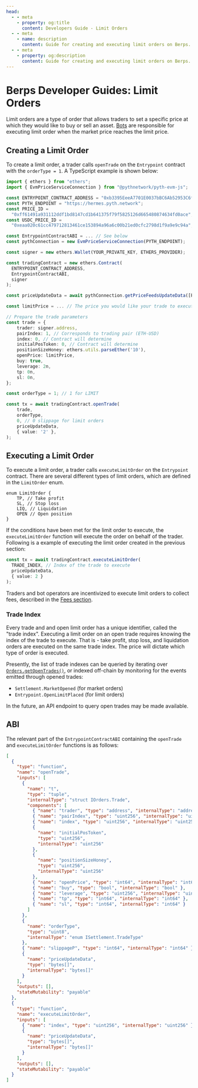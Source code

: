 ```yaml
---
head:
  - - meta
    - property: og:title
      content: Developers Guide - Limit Orders
  - - meta
    - name: description
      content: Guide for creating and executing limit orders on Berps.
  - - meta
    - property: og:description
      content: Guide for creating and executing limit orders on Berps.
---
```


# Berps Developer Guides: Limit Orders

Limit orders are a type of order that allows traders to set a specific price at which they would like to buy or sell an asset. [Bots](/developers/bots/) are responsible for executing limit order when the market price reaches the limit price.

## Creating a Limit Order

To create a limit order, a trader calls `openTrade` on the `Entrypoint` contract with the `orderType = 1`. A TypeScript example is shown below:

```typescript
import { ethers } from "ethers";
import { EvmPriceServiceConnection } from "@pythnetwork/pyth-evm-js";

const ENTRYPOINT_CONTRACT_ADDRESS = "0xb3395EeeA7701E0037bBC6Ab52953C6fB0c3326c";
const PYTH_ENDPOINT = "https://hermes.pyth.network";
const PRICE_ID =
  "0xff61491a931112ddf1bd8147cd1b641375f79f5825126d665480874634fd0ace";
const USDC_PRICE_ID =
  "0xeaa020c61cc479712813461ce153894a96a6c00b21ed0cfc2798d1f9a9e9c94a";

const EntrypointContractABI = ... // See below
const pythConnection = new EvmPriceServiceConnection(PYTH_ENDPOINT);

const signer = new ethers.Wallet(YOUR_PRIVATE_KEY, ETHERS_PROVIDER);

const tradingContract = new ethers.Contract(
  ENTRYPOINT_CONTRACT_ADDRESS,
  EntrypointContractABI,
  signer
);

const priceUpdateData = await pythConnection.getPriceFeedsUpdateData([PRICE_ID, USDC_PRICE_ID])

const limitPrice = ... // The price you would like your trade to execute (10 decimals)

// Prepare the trade parameters
const trade = {
    trader: signer.address,
    pairIndex: 1, // Corresponds to trading pair (ETH-USD)
    index: 0, // Contract will determine
    initialPosToken: 0, // Contract will determine
    positionSizeHoney: ethers.utils.parseEther('10'),
    openPrice: limitPrice,
    buy: true,
    leverage: 2n,
    tp: 0n,
    sl: 0n,
};

const orderType = 1; // 1 for LIMIT

const tx = await tradingContract.openTrade(
    trade,
    orderType,
    0, // 0 slippage for limit orders
    priceUpdateData,
    { value: '2' },
);
```

## Executing a Limit Order

To execute a limit order, a trader calls `executeLimitOrder` on the `Entrypoint` contract. There are several different types of limit orders, which are defined in the `LimitOrder` enum.

```solidity
enum LimitOrder {
    TP, // Take profit
    SL, // Stop loss
    LIQ, // Liquidation
    OPEN // Open position
}
```

If the conditions have been met for the limit order to execute, the `executeLimitOrder` function will execute the order on behalf of the trader. Following is a example of executing the limit order created in the previous section:

```typescript
const tx = await tradingContract.executeLimitOrder(
  TRADE_INDEX, // Index of the trade to execute
  priceUpdateData,
  { value: 2 }
);
```

Traders and bot operators are incentivized to execute limit orders to collect fees, described in the [Fees section](/learn/leveraged-trading/fees-spread).

### Trade Index

Every trade and and open limit order has a unique identifier, called the "trade index". Executing a limit order on an open trade requires knowing the index of the trade to execute. That is - take profit, stop loss, and liquidation orders are executed on the same trade index. The price will dictate which type of order is executed.

Presently, the list of trade indexes can be queried by iterating over [`Orders.getOpenTrades()`](/developers/contracts/orders#getopentrades), or indexed off-chain by monitoring for the events emitted through opened trades:

- `Settlement.MarketOpened` (for market orders)
- `Entrypoint.OpenLimitPlaced` (for limit orders)

In the future, an API endpoint to query open trades may be made available.

## ABI

The relevant part of the `EntrypointContractABI` containing the `openTrade` and `executeLimitOrder` functions is as follows:

```json
[
  {
    "type": "function",
    "name": "openTrade",
    "inputs": [
      {
        "name": "t",
        "type": "tuple",
        "internalType": "struct IOrders.Trade",
        "components": [
          { "name": "trader", "type": "address", "internalType": "address" },
          { "name": "pairIndex", "type": "uint256", "internalType": "uint256" },
          { "name": "index", "type": "uint256", "internalType": "uint256" },
          {
            "name": "initialPosToken",
            "type": "uint256",
            "internalType": "uint256"
          },
          {
            "name": "positionSizeHoney",
            "type": "uint256",
            "internalType": "uint256"
          },
          { "name": "openPrice", "type": "int64", "internalType": "int64" },
          { "name": "buy", "type": "bool", "internalType": "bool" },
          { "name": "leverage", "type": "uint256", "internalType": "uint256" },
          { "name": "tp", "type": "int64", "internalType": "int64" },
          { "name": "sl", "type": "int64", "internalType": "int64" }
        ]
      },
      {
        "name": "orderType",
        "type": "uint8",
        "internalType": "enum ISettlement.TradeType"
      },
      { "name": "slippageP", "type": "int64", "internalType": "int64" },
      {
        "name": "priceUpdateData",
        "type": "bytes[]",
        "internalType": "bytes[]"
      }
    ],
    "outputs": [],
    "stateMutability": "payable"
  },
  {
    "type": "function",
    "name": "executeLimitOrder",
    "inputs": [
      { "name": "index", "type": "uint256", "internalType": "uint256" },
      {
        "name": "priceUpdateData",
        "type": "bytes[]",
        "internalType": "bytes[]"
      }
    ],
    "outputs": [],
    "stateMutability": "payable"
  }
]
```
